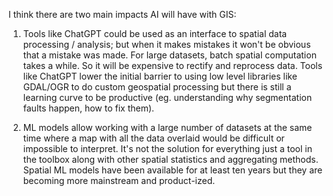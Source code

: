 I think there are two main impacts AI will have with GIS:

1. Tools like ChatGPT could be used as an interface to spatial data processing / analysis; but when it makes mistakes it won't be obvious that a mistake was made. For large datasets, batch spatial computation takes a while. So it will be expensive to rectify and reprocess data. Tools like ChatGPT lower the initial barrier to using low level libraries like GDAL/OGR to do custom geospatial processing but there is still a learning curve to be productive (eg. understanding why segmentation faults happen, how to fix them).

2. ML models allow working with a large number of datasets at the same time where a map with all the data overlaid would be difficult or impossible to interpret. It's not the solution for everything just a tool in the toolbox along with other spatial statistics and aggregating methods. Spatial ML models have been available for at least ten years but they are becoming more mainstream and product-ized.
